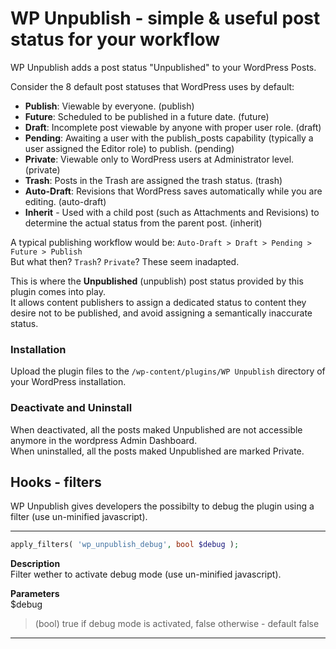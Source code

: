 # WP Unpublish - simple & useful post status for your workflow

WP Unpublish adds a post status "Unpublished" to your WordPress Posts.

Consider the 8 default post statuses that WordPress uses by default:
- **Publish**: Viewable by everyone. (publish)
- **Future**: Scheduled to be published in a future date. (future)
- **Draft**: Incomplete post viewable by anyone with proper user role. (draft)
- **Pending**: Awaiting a user with the publish_posts capability (typically a user assigned the Editor role) to publish. (pending)
- **Private**: Viewable only to WordPress users at Administrator level. (private)
- **Trash**: Posts in the Trash are assigned the trash status. (trash)
- **Auto-Draft**: Revisions that WordPress saves automatically while you are editing. (auto-draft)
- **Inherit** - Used with a child post (such as Attachments and Revisions) to determine the actual status from the parent post. (inherit)

A typical publishing workflow would be:
`Auto-Draft > Draft > Pending > Future > Publish`  
But what then? `Trash`? `Private`? These seem inadapted.

This is where the **Unpublished** (unpublish) post status provided by this plugin comes into play.  
It allows content publishers to assign a dedicated status to content they desire not to be published, and avoid assigning a semantically inaccurate status.

### Installation
Upload the plugin files to the `/wp-content/plugins/WP Unpublish` directory of your WordPress installation.

### Deactivate and Uninstall

When deactivated, all the posts maked Unpublished are not accessible anymore in the wordpress Admin Dashboard.  
When uninstalled, all the posts maked Unpublished are marked Private.

## Hooks - filters

WP Unpublish gives developers the possibilty to debug the plugin using a filter (use un-minified javascript).
___ 

```php
apply_filters( 'wp_unpublish_debug', bool $debug );
```

**Description**  
Filter wether to activate debug mode (use un-minified javascript).  

**Parameters**  
$debug
> (bool) true if debug mode is activated, false otherwise - default false
___ 
